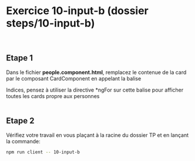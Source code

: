 # Exercice 10-input-b (dossier steps/10-input-b)

<br>

## Etape 1

Dans le fichier **people.component.html**, remplacez le contenue de la card par le composant CardComponent en appelant la balise <sfeir-home>

Indices, pensez à utiliser la directive \*ngFor sur cette balise pour afficher toutes les cards propre aux personnes
<br><br>

## Etape 2

Vérifiez votre travail en vous plaçant à la racine du dossier TP et en lançant la commande:

```bash
npm run client -- 10-input-b
```
